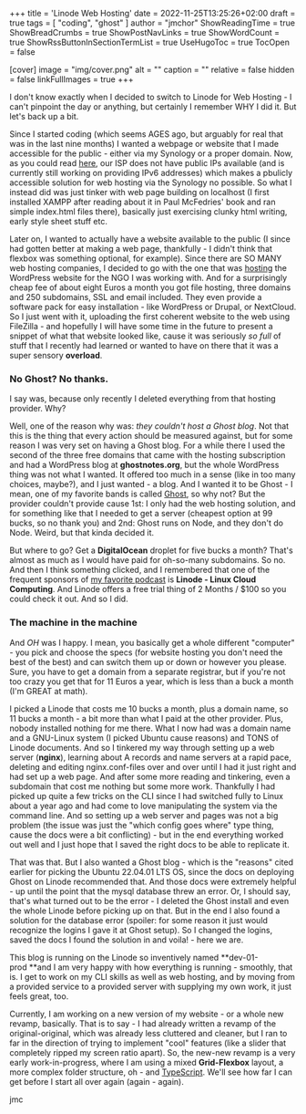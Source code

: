 +++
title = 'Linode Web Hosting'
date = 2022-11-25T13:25:26+02:00
draft = true
tags = [ "coding", "ghost" ]
author = "jmchor"
ShowReadingTime = true
ShowBreadCrumbs = true
ShowPostNavLinks = true
ShowWordCount = true
ShowRssButtonInSectionTermList = true
UseHugoToc = true
TocOpen = false

[cover]
image = "img/cover.png"
alt = "<alt text>"
caption = "<text>"
relative = false
hidden = false
linkFullImages = true
+++

I don't know exactly when I decided to switch to Linode for Web Hosting - I can't pinpoint the day or anything, but certainly I remember WHY I did it. But let's back up a bit.

Since I started coding (which seems AGES ago, but arguably for real that was in the last nine months) I wanted a webpage or website that I made accessible for the public - either via my Synology or a proper domain. Now, as you could read [here](https://blog.jmchor.dev/move-and-confusion/), our ISP does not have public IPs available (and is currently still working on providing IPv6 addresses) which makes a pbulicly accessible solution for web hosting via the Synology no possible. So what I instead did was just tinker with web page building on localhost (I first installed XAMPP after reading about it in Paul McFedries' book and ran simple index.html files there), basically just exercising clunky html writing, early style sheet stuff etc.

Later on, I wanted to actually have a website available to the public (I since had gotten better at making a web page, thankfully - I didn't think that flexbox was something optional, for example). Since there are SO MANY web hosting companies, I decided to go with the one that was [hosting](https://all-inkl.com/) the WordPress website for the NGO I was working with. And for a surprisingly cheap fee of about eight Euros a month you got file hosting, three domains and 250 subdomains, SSL and email included. They even provide a software pack for easy installation - like WordPress or Drupal, or NextCloud. So I just went with it, uploading the first coherent website to the web using FileZilla - and hopefully I will have some time in the future to present a snippet of what that website looked like, cause it was seriously *so full* of stuff that I recently had learned or wanted to have on there that it was a super sensory **overload**.

### No Ghost? No thanks.

I say was, because only recently I deleted everything from that hosting provider. Why?

Well, one of the reason why was: *they couldn't host a Ghost blog*. Not that this is the thing that every action should be measured against, but for some reason I was very set on having a Ghost blog. For a while there I used the second of the three free domains that came with the hosting subscription and had a WordPress blog at **ghostnotes.org**, but the whole WordPress thing was not what I wanted. It offered too much in a sense (like in too many choices, maybe?), and I just wanted - a blog. And I wanted it to be Ghost - I mean, one of my favorite bands is called [Ghost](https://ghost-official.com/), so why not? But the provider couldn't provide cause 1st: I only had the web hosting solution, and for something like that I needed to get a server (cheapest option at 99 bucks, so no thank you) and 2nd: Ghost runs on Node, and they don't do Node. Weird, but that kinda decided it.

But where to go? Get a **DigitalOcean** droplet for five bucks a month? That's almost as much as I would have paid for oh-so-many subdomains. So no. And then I think something clicked, and I remembered that one of the frequent sponsors of [my favorite podcast](https://syntax.fm/) is **Linode - Linux Cloud Computing**. And Linode offers a free trial thing of 2 Months / $100 so you could check it out. And so I did.

### The machine in the machine

And *OH* was I happy. I mean, you basically get a whole different "computer" - you pick and choose the specs (for website hosting you don't need the best of the best) and can switch them up or down or however you please. Sure, you have to get a domain from a separate registrar, but if you're not too crazy you get that for 11 Euros a year, which is less than a buck a month (I'm GREAT at math).

I picked a Linode that costs me 10 bucks a month, plus a domain name, so 11 bucks a month - a bit more than what I paid at the other provider. Plus, nobody installed nothing for me there. What I now had was a domain name and a GNU-Linux system (I picked Ubuntu cause reasons) and TONS of Linode documents. And so I tinkered my way through setting up a web server (**nginx**), learning about A records and name servers at a rapid pace, deleting and editing nginx.conf-files over and over until I had it just right and had set up a web page. And after some more reading and tinkering, even a subdomain that cost me nothing but some more work. Thankfully I had picked up quite a few tricks on the CLI since I had switched fully to Linux about a year ago and had come to love manipulating the system via the command line. And so setting up a web server and pages was not a big problem (the issue was just the "which config goes where" type thing, cause the docs were a bit conflicting) - but in the end everything worked out well and I just hope that I saved the right docs to be able to replicate it.

That was that. But I also wanted a Ghost blog - which is the "reasons" cited earlier for picking the Ubuntu 22.04.01 LTS OS, since the docs on deploying Ghost on Linode recommended that. And those docs were extremely helpful - up until the point that the mysql database threw an error. Or, I should say, that's what turned out to be the error - I deleted the Ghost install and even the whole Linode before picking up on that. But in the end I also found a solution for the database error (spoiler: for some reason it just would recognize the logins I gave it at Ghost setup). So I changed the logins, saved the docs I found the solution in and voila! - here we are.

This blog is running on the Linode so inventively named **dev-01-prod **and I am very happy with how everything is running - smoothly, that is. I get to work on my CLI skills as well as web hosting, and by moving from a provided service to a provided server with supplying my own work, it just feels great, too.

Currently, I am working on a new version of my website - or a whole new revamp, basically. That is to say - I had already written a revamp of the original-original, which was already less cluttered and cleaner, but I ran to far in the direction of trying to implement "cool" features (like a slider that completely ripped my screen ratio apart). So, the new-new revamp is a very early work-in-progress, where I am using a mixed **Grid-Flexbox** layout, a more complex folder structure, oh - and [TypeScript](https://www.totaltypescript.com/). We'll see how far I can get before I start all over again (again - again).

jmc

